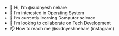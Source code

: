 - 👋 Hi, I’m @sudnyesh nehare
- 👀 I’m interested in Operating System 
- 🌱 I’m currently learning Computer science 
- 💞️ I’m looking to collaborate on Tech Development 
- 📫 How to reach me @sudnyeshnehare (instagram)

<!---
sudnyeshnehare/sudnyeshnehare is a ✨ special ✨ repository because its `README.md` (this file) appears on your GitHub profile.
You can click the Preview link to take a look at your changes.
--->
